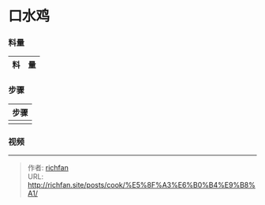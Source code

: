 # 口水鸡

<!--more-->



### 料量
|料|量|
|---|---|

### 步骤

|步骤|
|---|
||

### 视频

---

> 作者: [richfan](https://richfan.site/)  
> URL: http://richfan.site/posts/cook/%E5%8F%A3%E6%B0%B4%E9%B8%A1/  

